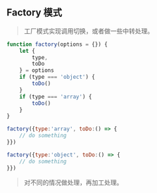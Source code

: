 ## Factory 模式
> 工厂模式实现调用切换，或者做一些中转处理。
``` js
function factory(options = {}) {
    let {
        type,
        toDo
    } = options
    if (type === 'object') {
        toDo()
    }
    if (type === 'array') {
        toDo()
    }
}

factory({type:'array', toDo:() => {
    // do something
}})

factory({type:'object', toDo:() => {
    // do something
}})
```
> 对不同的情况做处理，再加工处理。